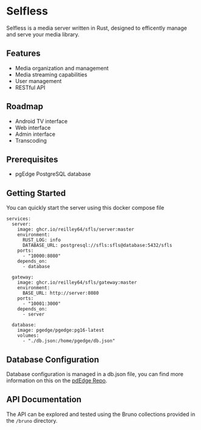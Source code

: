 # Selfless
Selfless is a media server written in Rust, designed to efficently manage and serve your media library.

## Features
- Media organization and management
- Media streaming capabilities
- User management
- RESTful API

## Roadmap
- Android TV interface
- Web interface
- Admin interface
- Transcoding

## Prerequisites
- pgEdge PostgreSQL database

## Getting Started
You can quickly start the server using this docker compose file
```
services:
  server:
    image: ghcr.io/reilley64/sfls/server:master
    environment:
      RUST_LOG: info
      DATABASE_URL: postgresql://sfls:sfls@database:5432/sfls
    ports:
      - "10000:8080"
    depends_on:
      - database

  gateway:
    image: ghcr.io/reilley64/sfls/gateway:master
    environment:
      BASE_URL: http://server:8080
    ports:
      - "10001:3000"
    depends_on:
      - server

  database:
    image: pgedge/pgedge:pg16-latest
    volumes:
      - "./db.json:/home/pgedge/db.json"
```

## Database Configuration
Database configuration is managed in a db.json file, you can find more information on this on the [pdEdge Repo](https://github.com/pgEdge/pgedge-docker).

## API Documentation
The API can be explored and tested using the Bruno collections provided in the ```/bruno``` directory.
